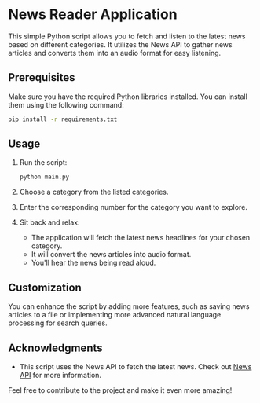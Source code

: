 # News Reader Application

This simple Python script allows you to fetch and listen to the latest news based on different categories. It utilizes the News API to gather news articles and converts them into an audio format for easy listening.

## Prerequisites

Make sure you have the required Python libraries installed. You can install them using the following command:

```bash
pip install -r requirements.txt
```

## Usage

1. Run the script:

   ```bash
   python main.py
   ```

2. Choose a category from the listed categories.

3. Enter the corresponding number for the category you want to explore.

4. Sit back and relax:
   - The application will fetch the latest news headlines for your chosen category.
   - It will convert the news articles into audio format.
   - You'll hear the news being read aloud.

## Customization

You can enhance the script by adding more features, such as saving news articles to a file or implementing more advanced natural language processing for search queries.

## Acknowledgments

- This script uses the News API to fetch the latest news. Check out [News API](https://newsapi.org/) for more information.

Feel free to contribute to the project and make it even more amazing!

